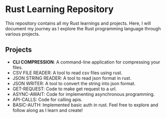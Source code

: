 # Rust Learning Repository

This repository contains all my Rust learnings and projects. Here, I will document my journey as I explore the Rust programming language through various projects.

## Projects

- **CLI COMPRESSION**: A command-line application for compressing your files.
- CSV FILE READER: A tool to read csv files using rust.
- JSON STRING READER: A tool to read json format in rust.
- JSON WRITER: A tool to convert the string into json format.
- GET-REQUEST: Code to make get request to a url.
- ASYNC-AWAIT: Code for implementing asynchronous programming.
- API-CALLS: Code for calling apis.
- BASIC-AUTH: Implemented basic auth in rust.
Feel free to explore and follow along as I learn and create!
